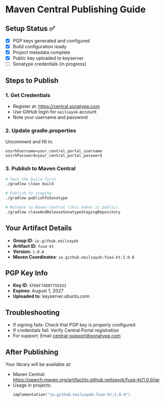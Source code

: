 # Maven Central Publishing Guide

## Setup Status ✅
- [x] PGP keys generated and configured
- [x] Build configuration ready
- [x] Project metadata complete
- [x] Public key uploaded to keyserver
- [ ] Sonatype credentials (in progress)

## Steps to Publish

### 1. Get Credentials
- Register at: https://central.sonatype.com
- Use GitHub login for `neilsayok` account
- Note your username and password

### 2. Update gradle.properties
Uncomment and fill in:
```properties
ossrhUsername=your_central_portal_username
ossrhPassword=your_central_portal_password
```

### 3. Publish to Maven Central
```bash
# Test the build first
./gradlew clean build

# Publish to staging
./gradlew publishToSonatype

# Release to Maven Central (this makes it public)
./gradlew closeAndReleaseSonatypeStagingRepository
```

## Your Artifact Details
- **Group ID**: `io.github.neilsayok`
- **Artifact ID**: `fuse-kt`
- **Version**: `1.0.0`
- **Maven Coordinates**: `io.github.neilsayok:fuse-kt:1.0.0`

## PGP Key Info
- **Key ID**: `EFD6F74D07755432`
- **Expires**: August 1, 2027
- **Uploaded to**: keyserver.ubuntu.com

## Troubleshooting
- If signing fails: Check that PGP key is properly configured
- If credentials fail: Verify Central Portal registration
- For support: Email central-support@sonatype.com

## After Publishing
Your library will be available at:
- Maven Central: https://search.maven.org/artifact/io.github.neilsayok/fuse-kt/1.0.0/jar
- Usage in projects:
  ```kotlin
  implementation("io.github.neilsayok:fuse-kt:1.0.0")
  ```